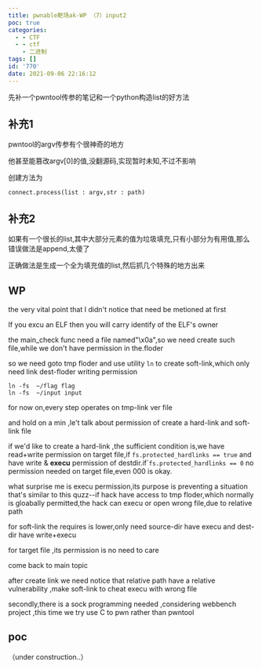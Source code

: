 ```yaml
---
title: pwnable靶场ak-WP （7）input2
poc: true
categories:
  - - CTF
  - - ctf
    - 二进制
tags: []
id: '770'
date: 2021-09-06 22:16:12
---
```


先补一个pwntool传参的笔记和一个python构造list的好方法

## 补充1

pwntool的argv传参有个很神奇的地方

他甚至能篡改argv\[0\]的值,没翻源码,实现暂时未知,不过不影响

创建方法为

`connect.process(list : argv,str : path)`

## 补充2

如果有一个很长的list,其中大部分元素的值为垃圾填充,只有小部分为有用值,那么错误做法是append,太傻了

正确做法是生成一个全为填充值的list,然后抓几个特殊的地方出来

## WP

the very vital point that I didn't notice that need be metioned at first

If you excu an ELF then you will carry identify of the ELF's owner

the main\_check func need a file named"\\x0a",so we need create such file,while we don't have permission in the.floder

so we need goto tmp floder and use utility `ln` to create soft-link,which only need link dest-floder writing permission

```
ln -fs  ~/flag flag
ln -fs  ~/input input
```

for now on,every step operates on tmp-link ver file

and hold on a min ,le't talk about permission of create a hard-link and soft-link file

if we'd like to create a hard-link ,the sufficient condition is,we have read+write permission on target file,if `fs.protected_hardlinks == true` and have write & **execu** permission of destdir.if\``fs.protected_hardlinks == 0` no permission needed on target file,even 000 is okay.

what surprise me is execu permission,its purpose is preventing a situation that's similar to this quzz--if hack have access to tmp floder,which normally is gloabally permitted,the hack can execu or open wrong file,due to relative path

for soft-link the requires is lower,only need source-dir have execu and dest-dir have write+execu

for target file ,its permission is no need to care

come back to main topic

after create link we need notice that relative path have a relative vulnerability ,make soft-link to cheat execu with wrong file

secondly,there is a sock programming needed ,considering webbench project ,this time we try use C to pwn rather than pwntool

## poc

（under construction..）